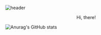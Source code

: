
![header](https://capsule-render.vercel.app/api?type=waving&color=auto&height=300&section=header&text=Yoozung&fontSize=90)

<!--
**yoozung/Yoozung** is a ✨ _special_ ✨ repository because its `README.md` (this file) appears on your GitHub profile.

Here are some ideas to get you started:


- 🌱 I’m currently learning ...
- 👯 I’m looking to collaborate on ...
- 🤔 I’m looking for help with ...
- 💬 Ask me about ...
- 📫 How to reach me: ...
-  Pronouns: ...
- ⚡ Fun fact: ...
-->

<p align="center">Hi, there!</p>

![Anurag's GitHub stats](https://github-readme-stats.vercel.app/api?username=yoozung&&show_icons=true&theme=vue)

